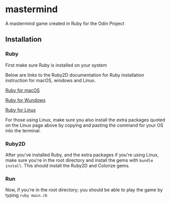 # mastermind

A mastermind game created in Ruby for the Odin Project

## Installation

### Ruby
First make sure Ruby is installed on your system

Below are links to the Ruby2D documentation for Ruby installation instruction for macOS, windows and Linux.

[Ruby for macOS](https://www.ruby2d.com/learn/macos/)

[Ruby for Wundows](https://www.ruby2d.com/learn/windows/)

[Ruby for Linux](https://www.ruby2d.com/learn/linux/)

For those using Linux, make sure you also install the extra packages quoted on the Linux page above by copying and pasting the command for your OS into the terminal.

### Ruby2D

After you've installed Ruby, and the extra packages if you're using Linux, make sure you're in the root directory and install the gems with `bundle install`. This should install the Ruby2D and Colorize gems.

### Run

Now, if you're in the root directory; you should be able to play the game by typing `ruby main.rb`

